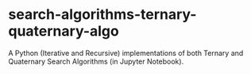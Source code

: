 # search-algorithms-ternary-quaternary-algo
A Python (Iterative and Recursive) implementations of both Ternary and Quaternary Search Algorithms (in Jupyter Notebook).
